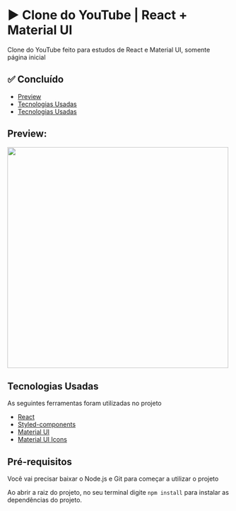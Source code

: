 <h1>▶️ Clone do YouTube | React + Material UI</h1>
<p>
Clone do YouTube feito para estudos de React e Material UI, somente página inicial
</p>

<h2>✅ Concluído</h2>

<ul>
<li><a href="#preview">Preview</a></li>
<li><a href="#tecnologias">Tecnologias Usadas</a></li>
<li><a href="#prerequisitos">Tecnologias Usadas</a></li>
</ul>

<h2 id="preview">Preview:</h2>
<img height="500" src="https://i.imgur.com/GEcT2Qh.gif" />

<h2 id="tecnologias">Tecnologias Usadas</h2>
<p>As seguintes ferramentas foram utilizadas no projeto</p>
<ul>
<li><a href="https://github.com/facebook/create-react-app">React</a></li>
<li><a href="https://styled-components.com/">Styled-components</a></li>
<li>
<a href="https://material-ui.com/">Material UI</a>
</li>
<li>
<a href="https://material-ui.com/pt/components/material-icons/">Material UI Icons</a>
</li>
</ul>

<h2 id="prerequisitos">Pré-requisitos</h2>
<p> Você vai precisar baixar o Node.js e Git para começar a utilizar o projeto</p>
<p> Ao abrir a raiz do projeto, no seu terminal digite <code>npm install</code> para instalar as dependências do projeto. </p>

